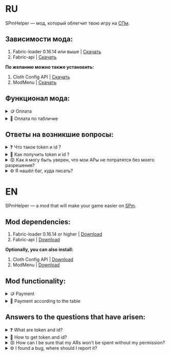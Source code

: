 # RU 
SPmHelper — мод, который облегчит твою игру на [СПм](https://spworlds.ru).
## Зависимости мода:
1. Fabric-loader 0.16.14 или выше | [Скачать](https://fabricmc.net/use/installer/)
2. Fabric-api | [Скачать](https://modrinth.com/mod/fabric-api)

**По желанию можно также установить:**
1. Cloth Config API | [Скачать](https://modrinth.com/mod/cloth-config)
2. ModMenu | [Скачать](https://modrinth.com/mod/modmenu)

## Функционал мода:
<details>
<summary> <a name="payment"> </a> 🪙 Оплата </summary>

**Чтобы оплатить, вам нужно:**
1. Зайти в любой мир или на любой сервер.
2. Прописать команду /spmhelper <token> <id> | [Что такое token и id](#my-custom-anchor-point) и [как их получить](#get-token-and-id).
3. Открыть меню оплаты, по умолчанию на «P».
4. Вбить нужные данные в поля:

    4.1. Номер карты, на которую вы хотите совершить перевод.
    
    4.2. Сумма, которую вы хотите перевести. От 1 до 10000 АР.

    4.3. Комментарий. Комментарий в итоге будет содержать: `Ваш никнейм: Ваш комментарий`. Учтите, что комментарий может быть **максимум 32 символа**, с учётом длины вашего никнейма и ": ".
5. Нажать кнопку «Перевести».

![ScreenShotOfPayScreen](blob:https://yapx.ru/a20b593b-1e4c-49db-8872-17d59243ddf3)
</details>

<details>
<summary>🚩 Оплата по табличке </summary>

**Чтобы создать оплату по табличке, вам нужно:**
1. Установить любую табличку на сервере СПм
2. Написать на табличке следующий текст:

    2.1. #SPmHPay | Обозначение таблички.

    2.2. 00001 | Карта, на которую будет совершён перевод.
 
    2.3. 64 АР | Сумма АР, от 1 до 10000. "АР" писать не обязательно, можно только число.

    2.4. Комментарий | Что будет написано при отправке платежа.

3. Заламинировать табличку пчелиной сотой.

> **Оплата будет производится, когда вы нажимаете правой кнопкой мыши по табличке, а после подтверждаете платёж в открывшемся экране.**
</details>

## Ответы на возникшие вопросы:
<details>
<summary> <a name="token-and-id"> </a>❓ Что такое token и id ? </summary>

> Token и id это уникальные данные от вашей карты на СПворлдс. С помощью них мод получает доступ к вашей карте для оплаты. [Как их получить?](#get-token-and-id)

> Но если вы кому либо покажите или передадите свой токен и айди, то человек может воспользоваться этим и снять все АРы с вашей карты. [А если вы попытаетесь снять ары с моей карты?](#leave-my-money)

</details>

<details>
<summary> <a name="get-token-and-id"> </a>🫸 Как получить token и id ? </summary>

**Как получить Token и id:**
1. Войдите на сервер СПм в майнкрафте.
2. Перейдите на [сайт](https://spworlds.ru) и зарегистрируйтесь через дискорд.
3. Перейдите во вкладку [«Кошелёк»](https://spworlds.ru/spm/wallet).
4. Выберете нужную карту и нажмите на первую эконку стрелочки «Поделиться».
5. Нажмите «Сгенерировать новый API токен» -> «Далее» -> «Сгенерировать».
6. В чате игры вы увидите token и id, который уже в дальнейшем вы должны вставить в команду /spmhelper или в конфигурацию мода с помощью ModMenu.
>После успешного заполнения или выполнения команды, вам будет доступна [оплата](#payment) внутри игры.

</details>

<details>
<summary> <a name="leave-my-money"> </a>😡 Как я могу быть уверен, что мои АРы не потратятся без моего разрешения? </summary>

> Ваши данные, а именно Token и id вашей карты, хранятся исключительно на вашем компьютере в папке ./config/spmhelper и нигде больше, кроме сайта СПм.

</details>

<details>
<summary> <a name="spmhelperbot"> </a>⚙️ Я нашёл баг, куда писать? </summary>

> Напишите нашему телеграм боту для тех поддержки - https://t.me/SPmHelperBOT 

</details>


# EN
SPmHelper — a mod that will make your game easier on [SPm](https://spworlds.ru).
## Mod dependencies:
1. Fabric-loader 0.16.14 or higher | [Download](https://fabricmc.net/use/installer/)
2. Fabric-api | [Download](https://modrinth.com/mod/fabric-api)

**Optionally, you can also install:**
1. Cloth Config API | [Download](https://modrinth.com/mod/cloth-config)
2. ModMenu | [Download](https://modrinth.com/mod/modmenu)

## Mod functionality:
<details> 
<summary> <a name="payment"> </a> 🪙 Payment </summary>

**To make a payment, you need to:**
1. Enter any world or server.
2. Enter the command /spmhelper <token> <id> | [What are token and id](#my-custom-anchor-point) and [how to get them](#get-token-and-id).
3. Open the payment menu, defaulting to "P".
4. Enter the required data in the fields:

    4.1. The card number to which you want to make the transfer.

    4.2. The amount you want to transfer. From 1 to 10000 AR.

    4.3. Comment. The comment will ultimately contain: `Your nickname: Your comment`. Keep in mind that the comment can be **a maximum of 32 characters**, including the length of your nickname and ": ".
5. Click the "Transfer " button.

![ScreenShotOfPayScreen](blob:https://yapx.ru/a20b593b-1e4c-49db-8872-17d59243ddf3)
</details>

<details> 
<summary>🚩 Payment according to the table </summary>

**To create a payment based on the table, you need:**
1. Install any table on the SPb server
2. Write the following text on the sign:

2.1. #SPmHPay | Sign designation.

2.2. 00001 | Card to which the transfer will be made.

2.3. 64 AR | AR amount, from 1 to 10000. "AR" is not necessary, just the number is fine.

2.4. Comment | What will be written when sending the payment.

3. Laminate the honeycomb plaque.

Payment will be processed when you right-click on the table and then confirm the payment on the opened screen. Payment will be processed when you right-click on the table and then confirm the payment on the opened screen.
</details>

## Answers to the questions that have arisen:
<details> 
<summary> <a name="token-and-id"> </a>❓ What are token and id? </summary>

> Token and id are unique data from your card on SPworlds. With them, the mod gains access to your card for payment. [How to get them?](#get-token-and-id)

But if you show or share your token and ID with someone, that person can take advantage of it and withdraw all the ARs from your card. [What if you try to withdraw ARs from my card?](#leave-my-money)

</details>

<details> 
<summary> <a name="get-token-and-id"> </a>🫸 How to get token and id? </summary>

**How to get Token and id:**
1. Log into the SPb server in Minecraft.
2. Go to the [website](https://spworlds.ru) and register through Discord.
3. Go to the [«Wallet»](https://spworlds.ru/spm/wallet) tab.
4. Select the desired card and click on the first arrow icon "Share".
5. Click "Generate new API token" -> "Next" -> "Generate".
6. In the game chat, you will see the token and id, which you will then need to insert into the /spmhelper command or into the mod configuration using ModMenu.
> After successfully completing or executing the command, you will have access to [payment](#payment) within the game.

</details>

<details> 
<summary> <a name="leave-my-money"> </a>😡 How can I be sure that my ARs won't be spent without my permission? </summary>

Your data, specifically the Token and the ID of your card, are stored exclusively on your computer in the ./config/spmhelper folder and nowhere else, except on the SPm website.

</details>

<details> 
<summary> ⚙️ I found a bug, where should I report it? </summary>

> Write to our Telegram bot for tech support - https://t.me/SPmHelperBOT

</details>